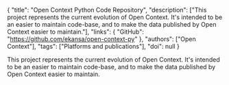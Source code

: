 {
  "title": "Open Context Python Code Repository",
  "description": ["This project represents the current evolution of Open Context. It's intended to be an easier to maintain code-base, and to make the data published by Open Context easier to maintain."],
  "links": {
    "GitHub": "https://github.com/ekansa/open-context-py"
  },
  "authors": ["Open Context"],
  "tags": ["Platforms and publications"],
  "doi": null
}

<!-- Generated by csv2md.R – do not edit by hand -->

This project represents the current evolution of Open Context. It's intended to be an easier to maintain code-base, and to make the data published by Open Context easier to maintain.
